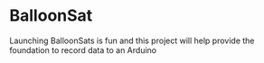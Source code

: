 BalloonSat
==========

Launching BalloonSats is fun and this project will help provide the foundation to record data to an Arduino
